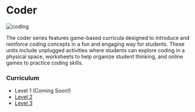 # Coder

![coding](../images/coding-2.jpg)

The coder series features game-based curricula designed to introduce and reinforce coding concepts in a fun and engaging way for students. These units include unplugged activities where students can explore coding in a physical space, worksheets to help organize student thinking, and online games to practice coding skills.

### Curriculum

- Level 1 (Coming Soon!)
- [Level 2](level-2)
- [Level 3](level-3)
